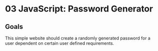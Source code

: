 # 03 JavaScript: Password Generator

## Goals

This simple website should create a randomly generated password for a user dependent on certain user defined requirements. 